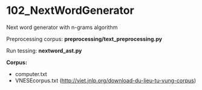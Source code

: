 # 102_NextWordGenerator
Next word generator with n-grams algorithm

Preprocessing corpus: **preprocessing/text_preprocessing.py**

Run tessing: **nextword_ast.py**

**Corpus:**
  + computer.txt
  + VNESEcorpus.txt (http://viet.jnlp.org/download-du-lieu-tu-vung-corpus)

